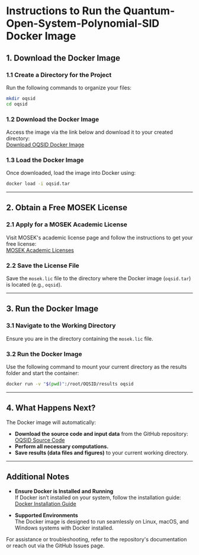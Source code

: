 # Instructions to Run the Quantum-Open-System-Polynomial-SID Docker Image

## 1. Download the Docker Image

### 1.1 Create a Directory for the Project
Run the following commands to organize your files:
```bash
mkdir oqsid
cd oqsid
```

### 1.2 Download the Docker Image
Access the image via the link below and download it to your created directory:  
[Download OQSID Docker Image](https://drive.google.com/file/d/1a61hLOgV6hq4TQK3LhxJmHGQ8w0s0FYq/view?usp=sharing)

### 1.3 Load the Docker Image
Once downloaded, load the image into Docker using:
```bash
docker load -i oqsid.tar
```

---

## 2. Obtain a Free MOSEK License

### 2.1 Apply for a MOSEK Academic License
Visit MOSEK's academic license page and follow the instructions to get your free license:  
[MOSEK Academic Licenses](https://www.mosek.com/products/academic-licenses/)

### 2.2 Save the License File
Save the `mosek.lic` file to the directory where the Docker image (`oqsid.tar`) is located (e.g., `oqsid`).

---

## 3. Run the Docker Image

### 3.1 Navigate to the Working Directory
Ensure you are in the directory containing the `mosek.lic` file.

### 3.2 Run the Docker Image
Use the following command to mount your current directory as the results folder and start the container:
```bash
docker run -v "$(pwd)":/root/OQSID/results oqsid
```

---

## 4. What Happens Next?
The Docker image will automatically:
- **Download the source code and input data** from the GitHub repository:  
  [OQSID Source Code](https://github.com/zpopovych/OQSID_for_Docker)
- **Perform all necessary computations.**
- **Save results (data files and figures)** to your current working directory.

---

## Additional Notes

- **Ensure Docker is Installed and Running**  
  If Docker isn’t installed on your system, follow the installation guide:  
  [Docker Installation Guide](https://docs.docker.com/get-started/get-docker/)

- **Supported Environments**  
  The Docker image is designed to run seamlessly on Linux, macOS, and Windows systems with Docker installed.

For assistance or troubleshooting, refer to the repository's documentation or reach out via the GitHub Issues page.
